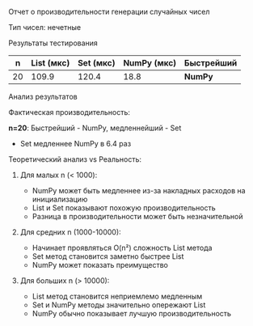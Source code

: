  Отчет о производительности генерации случайных чисел

Тип чисел: нечетные

 Результаты тестирования

| n | List (мкс) | Set (мкс) | NumPy (мкс) | Быстрейший |
|---|------------|-----------|-------------|-------------|
| 20 | 109.9 | 120.4 | 18.8 | **NumPy** |

 Анализ результатов

 Фактическая производительность:

**n=20**: Быстрейший - NumPy, медленнейший - Set
  - Set медленнее NumPy в 6.4 раз

 Теоретический анализ vs Реальность:

1. Для малых n (< 1000):
   - NumPy может быть медленнее из-за накладных расходов на инициализацию
   - List и Set показывают похожую производительность
   - Разница в производительности может быть незначительной

2. Для средних n (1000-10000):
   - Начинает проявляться O(n²) сложность List метода
   - Set метод становится заметно быстрее List
   - NumPy может показать преимущество

3. Для больших n (> 10000):
   - List метод становится неприемлемо медленным
   - Set и NumPy методы значительно опережают List
   - NumPy обычно показывает лучшую производительность

